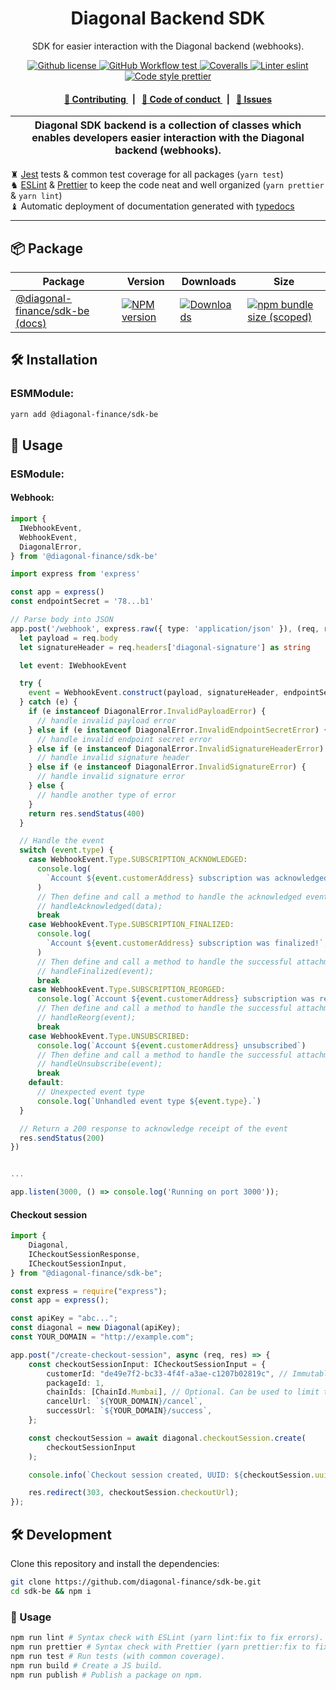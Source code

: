<p align="center">
    <h1 align="center">
        Diagonal Backend SDK
    </h1>
    <p align="center">SDK for easier interaction with the Diagonal backend (webhooks).</p>
</p>

<p align="center">
    <a href="https://github.com/diagonal-finance/sdk-be/blob/master/LICENSE">
        <img alt="Github license" src="https://img.shields.io/github/license/diagonal-finance/sdk-be.svg?style=flat-square">
    </a>
    <a href="https://github.com/diagonal-finance/sdk-be/actions?query=workflow%3Atest">
        <img alt="GitHub Workflow test" src="https://img.shields.io/github/workflow/status/diagonal-finance/sdk-be/test?label=test&style=flat-square&logo=github">
    </a>
    <a href="https://coveralls.io/github/diagonal-finance/sdk-be">
        <img alt="Coveralls" src="https://img.shields.io/coveralls/github/diagonal-finance/sdk-be?label=coverage (ts)&style=flat-square&logo=coveralls">
    </a>
    <a href="https://eslint.org/">
        <img alt="Linter eslint" src="https://img.shields.io/badge/linter-eslint-8080f2?style=flat-square&logo=eslint">
    </a>
    <a href="https://prettier.io/">
        <img alt="Code style prettier" src="https://img.shields.io/badge/code%20style-prettier-f8bc45?style=flat-square&logo=prettier">
    </a>
</p>

<div align="center">
    <h4>
        <a href="/CONTRIBUTING.md">
            👥 Contributing
        </a>
        <span>&nbsp;&nbsp;|&nbsp;&nbsp;</span>
        <a href="/CODE_OF_CONDUCT.md">
            🤝 Code of conduct
        </a>
        <span>&nbsp;&nbsp;|&nbsp;&nbsp;</span>
        <a href="https://github.com/diagonal-finance/sdk-be/issues/new/choose">
            🔎 Issues
        </a>
    </h4>
</div>

| Diagonal SDK backend is a collection of classes which enables developers easier interaction with the Diagonal backend (webhooks). |
| --------------------------------------------------------------------------------------------------------------------------------- |

♜ [Jest](https://jestjs.io/) tests & common test coverage for all packages (`yarn test`)\
♞ [ESLint](https://eslint.org/) & [Prettier](https://prettier.io/) to keep the code neat and well organized (`yarn prettier` & `yarn lint`)\
♝ Automatic deployment of documentation generated with [typedocs](https://typedoc.org/)

---

## 📦 Package

<table>
    <th>Package</th>
    <th>Version</th>
    <th>Downloads</th>
    <th>Size</th>
    <tbody>
        <tr>
            <td>
                <a href="https://github.com/diagonal-finance/sdk-be">
                    @diagonal-finance/sdk-be
                </a>
                 <a href="https://github.com/diagonal-finance/sdk-be">
                    (docs)
                </a>
            </td>
            <td>
                <!-- NPM version -->
                <a href="https://npmjs.org/package/@diagonal-finance/sdk-be">
                    <img src="https://img.shields.io/npm/v/@diagonal-finance/sdk-be.svg?style=flat-square" alt="NPM version" />
                </a>
            </td>
            <td>
                <!-- Downloads -->
                <a href="https://npmjs.org/package/@diagonal-finance/sdk-be">
                    <img src="https://img.shields.io/npm/dm/@diagonal-finance/sdk-be.svg?style=flat-square" alt="Downloads" />
                </a>
            </td>
            <td>
                <!-- Size -->
                <a href="https://bundlephobia.com/package/@diagonal-finance/sdk-be">
                    <img src="https://img.shields.io/bundlephobia/minzip/@diagonal-finance/sdk-be" alt="npm bundle size (scoped)" />
                </a>
            </td>
        </tr>
    <tbody>
</table>

## 🛠 Installation

### ESMModule:

```bash
yarn add @diagonal-finance/sdk-be
```

## 📜 Usage

### ESModule:

#### Webhook:

```typescript
import {
  IWebhookEvent,
  WebhookEvent,
  DiagonalError,
} from '@diagonal-finance/sdk-be'

import express from 'express'

const app = express()
const endpointSecret = '78...b1'

// Parse body into JSON
app.post('/webhook', express.raw({ type: 'application/json' }), (req, res) => {
  let payload = req.body
  let signatureHeader = req.headers['diagonal-signature'] as string

  let event: IWebhookEvent

  try {
    event = WebhookEvent.construct(payload, signatureHeader, endpointSecret)
  } catch (e) {
    if (e instanceof DiagonalError.InvalidPayloadError) {
      // handle invalid payload error
    } else if (e instanceof DiagonalError.InvalidEndpointSecretError) {
      // handle invalid endpoint secret error
    } else if (e instanceof DiagonalError.InvalidSignatureHeaderError) {
      // handle invalid signature header
    } else if (e instanceof DiagonalError.InvalidSignatureError) {
      // handle invalid signature error
    } else {
      // handle another type of error
    }
    return res.sendStatus(400)
  }

  // Handle the event
  switch (event.type) {
    case WebhookEvent.Type.SUBSCRIPTION_ACKNOWLEDGED:
      console.log(
        `Account ${event.customerAddress} subscription was acknowledged!`,
      )
      // Then define and call a method to handle the acknowledged event
      // handleAcknowledged(data);
      break
    case WebhookEvent.Type.SUBSCRIPTION_FINALIZED:
      console.log(
        `Account ${event.customerAddress} subscription was finalized!`,
      )
      // Then define and call a method to handle the successful attachment of a PaymentMethod.
      // handleFinalized(event);
      break
    case WebhookEvent.Type.SUBSCRIPTION_REORGED:
      console.log(`Account ${event.customerAddress} subscription was re-orged!`)
      // Then define and call a method to handle the successful attachment of a PaymentMethod.
      // handleReorg(event);
      break
    case WebhookEvent.Type.UNSUBSCRIBED:
      console.log(`Account ${event.customerAddress} unsubscribed`)
      // Then define and call a method to handle the successful attachment of a PaymentMethod.
      // handleUnsubscribe(event);
      break
    default:
      // Unexpected event type
      console.log(`Unhandled event type ${event.type}.`)
  }

  // Return a 200 response to acknowledge receipt of the event
  res.sendStatus(200)
})


...

app.listen(3000, () => console.log('Running on port 3000'));

```

#### Checkout session

```typescript
import {
    Diagonal,
    ICheckoutSessionResponse,
    ICheckoutSessionInput,
} from "@diagonal-finance/sdk-be";

const express = require("express");
const app = express();

const apiKey = "abc...";
const diagonal = new Diagonal(apiKey);
const YOUR_DOMAIN = "http://example.com";

app.post("/create-checkout-session", async (req, res) => {
    const checkoutSessionInput: ICheckoutSessionInput = {
        customerId: "de49e7f2-bc33-4f4f-a3ae-c1207b02819c", // Immutable ID of your customer. Should not be email nor phone number.
        packageId: 1,
        chainIds: [ChainId.Mumbai], // Optional. Can be used to limit to specific chains on runtime.
        cancelUrl: `${YOUR_DOMAIN}/cancel`,
        successUrl: `${YOUR_DOMAIN}/success`,
    };

    const checkoutSession = await diagonal.checkoutSession.create(
        checkoutSessionInput
    );

    console.info(`Checkout session created, UUID: ${checkoutSession.uuid}`);

    res.redirect(303, checkoutSession.checkoutUrl);
});
```

## 🛠 Development

Clone this repository and install the dependencies:

```bash
git clone https://github.com/diagonal-finance/sdk-be.git
cd sdk-be && npm i
```

### 📜 Usage

```bash
npm run lint # Syntax check with ESLint (yarn lint:fix to fix errors).
npm run prettier # Syntax check with Prettier (yarn prettier:fix to fix errors).
npm run test # Run tests (with common coverage).
npm run build # Create a JS build.
npm run publish # Publish a package on npm.
```
